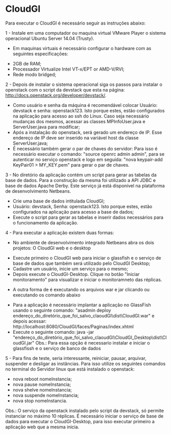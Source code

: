 # CloudGI

Para executar o CloudGI é necessário seguir as instruções abaixo:

1 - Instale em uma computador ou maquina virtual VMware Player o sistema operacional Ubuntu Server 14.04 (Trusty).
- Em maquinas virtuais é necessário configurar o hardware com as seguintes especificações:
* 2GB de RAM;
* Processador Virtualize Intel VT-x/EPT or AMD-V/RVI;
* Rede modo bridged;

2 - Depois de instalar o sistema operacional siga os passos para instalar o openstack com o script da devstack que esta na página: http://docs.openstack.org/developer/devstack/.
* Como usuário e senha da máquina é recomendável colocar Usuário: devstack e senha: openstack123. Isto porque estes, estão configurados na aplicação para acesso ao ssh do Linux. Caso seja necessário mudanças dos mesmos, acessar as classes MPInfoUser.java e ServerUser.java para modificar;
* Após a instalação do openstack, será gerado um endereço de IP. Esse endereço de IP deve ser inserido na variável host da classe ServerUser.java;
* É necessário também gerar o par de chaves do servidor: Para isso é necessário executar o comando: "source openrc admin admin", para se autenticar no serviço openstack e logo em seguida: "nova keypair-add KeyPair01 > MY_KEY.pem" para gerar o par de chaves.

3 - No diretório da aplicação contém um script para gerar as tabelas da base de dados. Para a construção da mesma foi utilizado a API JDBC e base de dados Apache Derby. Este serviço já está disponível na plataforma de desenvolvimento Netbeans. 
* Crie uma base de dados intitulada CloudGI;
* Usuário: devstack, Senha: openstack123. Isto porque estes, estão configurados na aplicação para acesso a base de dados;
* Execute o script para gerar as tabelas e inserir dados necessários para o funcionamento da aplicação.

4 - Para executar a aplicação existem duas formas:
* No ambiente de desenvolvimento integrado Netbeans abra os dois projetos: O CloudGI web e o desktop
- Execute primeiro o CloudGI web para iniciar o glassfish e o serviço de base de dados que também será utilizado pelo CloudGI Desktop;
- Cadastre um usuário, inicie um serviço para o mesmo;
- Depois execute o CloudGI-Desktop. Clique no botão "Iniciar monitoramento" para visualizar e iniciar o monitoramneto das réplicas. 

* A  outra forma de é executando os arquivos war e jar clicando ou executando os comando abaixo
- Para a aplicação é necessário implantar a aplicação no GlassFish usando o seguinte comando: "asadmin deploy endereço_do_diretório_que_foi_salvo_claoudGI\dist\CloudGI.war" e depois acessar: http://localhost:8080/CloudGI/faces/Paginas/index.xhtml
- Execute o seguinte comando: java -jar "endereço_do_diretório_que_foi_salvo_claoudGI\CloudGI_Desktop\dist\CloudGI.jar"
Obs.: Para essa opção é necessario instalar e iniciar o glassfissh e o serviço de banco de dados 

5 - Para fins de teste, seria interessante, reiniciar, pausar, arquivar, suspender e desligar as instâncias. Para isso utilize os seguintes comandos no terminal do Servidor linux que está instalado o openstack:
- nova reboot nomeInstancia;
- nova pause nomeInstancia;
- nova shelve nomeInstancia;
- nova suspende nomeInstancia;
- nova stop nomeInstancia.

Obs.: O serviço da openstack instalado pelo script da devstack, só permite instanciar no máximo 10 réplicas. É necessário iniciar o serviço de base de dados para executar o CloudGI-Desktop, para isso executar primeiro a aplicação web que a mesma inicia.
